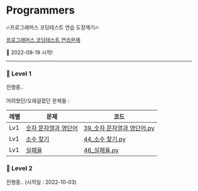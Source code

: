 # Programmers
:fire:프로그래머스 코딩테스트 연습 도장깨기:fire:

[프로그래머스 코딩테스트 연습문제](https://school.programmers.co.kr/learn/challenges?order=acceptance_desc&page=1)

:calendar: 2022-09-19 시작!

<hr>

### :rainbow: Level 1
진행중..
<br><br>
어려웠던/오래걸렸던 문제들 : 

|레벨|문제|코드|
|------|---|---|
|Lv1|[숫자 문자열과 영단어](https://school.programmers.co.kr/learn/courses/30/lessons/81301)|[39_숫자 문자열과 영단어.py](https://github.com/Kimeunseong/Programmers/blob/main/Lv1/39_%EC%88%AB%EC%9E%90%20%EB%AC%B8%EC%9E%90%EC%97%B4%EA%B3%BC%20%EC%98%81%EB%8B%A8%EC%96%B4.py)|
|Lv1|[소수 찾기](https://school.programmers.co.kr/learn/courses/30/lessons/12921)|[44_소수 찾기.py](https://github.com/Kimeunseong/Programmers/blob/main/Lv1/44_%EC%86%8C%EC%88%98%20%EC%B0%BE%EA%B8%B0.py)|
|Lv1|[실패율](https://school.programmers.co.kr/learn/courses/30/lessons/42889)|[46_실패율.py](https://github.com/Kimeunseong/Programmers/blob/main/Lv1/46_%EC%8B%A4%ED%8C%A8%EC%9C%A8.py)|


### :rainbow: Level 2
진행중.. 
(시작일 : 2022-10-03)
